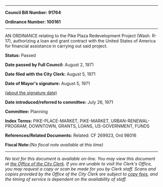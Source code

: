 

********

**Council Bill Number: 91764**
   
**Ordinance Number: 100161**
********

 AN ORDINANCE relating to the Pike Plaza Redevelopment Project (Wash. R-17), authorizing a loan and grant contract with the United States of America for financial assistance in carrying out said project.

**Status:** Passed
   
**Date passed by Full Council:** August 2, 1971
   
**Date filed with the City Clerk:** August 5, 1971
   
**Date of Mayor's signature:** August 5, 1971
   
[(about the signature date)](/~public/approvaldate.htm)
   
   
   
**Date introduced/referred to committee:** July 26, 1971
   
**Committee:** Planning
   
   
**Index Terms:** PIKE-PLACE-MARKET, PIKE-MARKET, URBAN-RENEWAL-PROGRAM, DOWNTOWN, GRANTS, LOANS, US-GOVERNMENT, FUNDS

**References/Related Documents:** Related: CF 269923, Ord 98016

**Fiscal Note:**_(No fiscal note available at this time)_
********

_No text for this document is available on-line. You may view this document at [the Office of the City Clerk](http://www.seattle.gov/leg/clerk/contactUs.htm). If you are unable to visit the Clerk's Office, you may request a copy or scan be made for you by Clerk staff. Scans and copies provided by the Office of the City Clerk are subject to [copy fees](http://clerk.seattle.gov/~public/clerkfees.htm), and the timing of service is dependent on the availability of staff._

